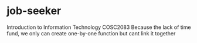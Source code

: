 # job-seeker
Introduction to Information Technology COSC2083
Because the lack of time fund, we only can create one-by-one function but cant link it together
